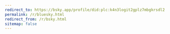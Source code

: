 ```yaml
---
redirect_to: https://bsky.app/profile/did:plc:k4n3logit2gplz7mbgkrsdl2
permalink: /r/bluesky.html
redirect_from: /r/bsky.html
sitemap: false
---
```

